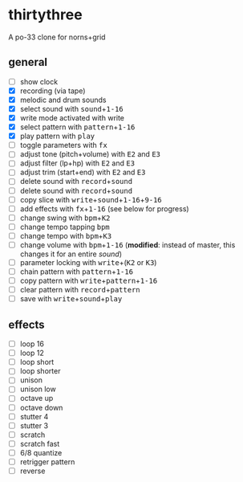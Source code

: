 # thirtythree
A po-33 clone for norns+grid

## general

- [ ] show clock
- [x] recording (via tape)
- [x] melodic and drum sounds
- [x] select sound with <kbd>sound</kbd>+<kbd>1-16</kbd>
- [x] write mode activated with <kb>write</kbd>
- [x] select pattern with <kbd>pattern</kbd>+<kbd>1-16</kbd>
- [x] play pattern with <kbd>play</kbd>
- [ ] toggle parameters with <kbd>fx</kbd>
- [ ] adjust tone (pitch+volume) with <kbd>E2</kbd> and <kbd>E3</kbd>
- [ ] adjust filter (lp+hp) with <kbd>E2</kbd> and <kbd>E3</kbd>
- [ ] adjust trim (start+end) with <kbd>E2</kbd> and <kbd>E3</kbd>
- [ ] delete sound with <kbd>record</kbd>+<kbd>sound</kbd>
- [ ] delete sound with <kbd>record</kbd>+<kbd>sound</kbd>
- [ ] copy slice with <kbd>write</kbd>+<kbd>sound</kbd>+<kbd>1-16</kbd>+<kbd>9-16</kbd>
- [ ] add effects with <kbd>fx</kbd>+<kbd>1-16</kbd> (see below for progress)
- [ ] change swing with <kbd>bpm</kbd>+<kbd>K2</kbd>
- [ ] change tempo tapping <kbd>bpm</kbd>
- [ ] change tempo with <kbd>bpm</kbd>+<kbd>K3</kbd>
- [ ] change volume with <kbd>bpm</kbd>+<kbd>1-16</kbd> (**modified**: instead of master, this changes it for an entire *sound*)
- [ ] parameter locking with <kbd>write</kbd>+(<kbd>K2</kbd> or <kbd>K3</kbd>)
- [ ] chain pattern with <kbd>pattern</kbd>+<kbd>1-16</kbd>
- [ ] copy pattern with <kbd>write</kbd>+<kbd>pattern</kbd>+<kbd>1-16</kbd>
- [ ] clear pattern with <kbd>record</kbd>+<kbd>pattern</kbd>
- [ ] save with <kbd>write</kbd>+<kbd>sound</kbd>+<kbd>play</kbd>

## effects

- [ ] loop 16
- [ ] loop 12
- [ ] loop short
- [ ] loop shorter
- [ ] unison
- [ ] unison low
- [ ] octave up
- [ ] octave down
- [ ] stutter 4
- [ ] stutter 3
- [ ] scratch
- [ ] scratch fast
- [ ] 6/8 quantize
- [ ] retrigger pattern
- [ ] reverse